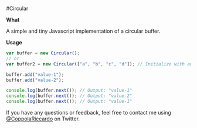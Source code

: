 #Circular

**What**

A simple and tiny Javascript implementation of a circular buffer.

**Usage**

```javascript
var buffer = new Circular();
// or
var buffer2 = new Circular(["a", "b", "c", "d"]); // Initialize with an array

buffer.add("value-1");
buffer.add("value-2");

console.log(buffer.next());	// Output: "value-1"
console.log(buffer.next());	// Output: "value-2"
console.log(buffer.next());	// Output: "value-1"
```

If you have any questions or feedback, feel free to contact me using [@CoppolaRiccardo](https://twitter.com/CoppolaRiccardo) on Twitter.
